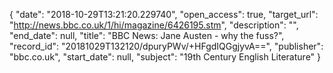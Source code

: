 {
  "date": "2018-10-29T13:21:20.229740", 
  "open_access": true, 
  "target_url": "http://news.bbc.co.uk/1/hi/magazine/6426195.stm", 
  "description": "", 
  "end_date": null, 
  "title": "BBC News: Jane Austen - why the fuss?", 
  "record_id": "20181029T132120/dpuryPWv/+HFgdIQGgjyvA==", 
  "publisher": "bbc.co.uk", 
  "start_date": null, 
  "subject": "19th Century English Literature"
}

